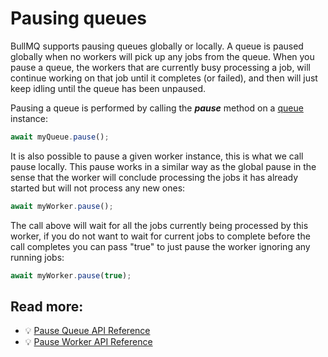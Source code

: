 # Pausing queues

BullMQ supports pausing queues globally or locally. A queue is paused globally when no workers will pick up any jobs from the queue. When you pause a queue, the workers that are currently busy processing a job, will continue working on that job until it completes (or failed), and then will just keep idling until the queue has been unpaused.

Pausing a queue is performed by calling the _**pause**_ method on a [queue](https://api.docs.bullmq.io/classes/Queue.html) instance:

```typescript
await myQueue.pause();
```

It is also possible to pause a given worker instance, this is what we call pause locally. This pause works in a similar way as the global pause in the sense that the worker will conclude processing the jobs it has already started but will not process any new ones:

```typescript
await myWorker.pause();
```

The call above will wait for all the jobs currently being processed by this worker, if you do not want to wait for current jobs to complete before the call completes you can pass "true" to just pause the worker ignoring any running jobs:

```typescript
await myWorker.pause(true);
```

## Read more:

- 💡 [Pause Queue API Reference](https://api.docs.bullmq.io/classes/Queue.html#pause)
- 💡 [Pause Worker API Reference](https://api.docs.bullmq.io/classes/Worker.html#pause)
